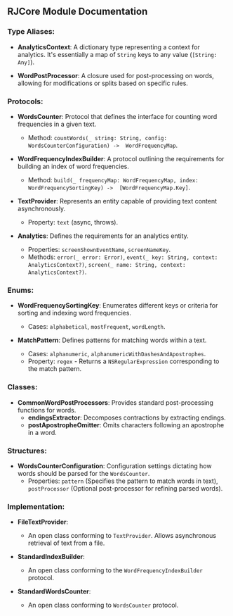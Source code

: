## RJCore Module Documentation

### **Type Aliases**:

- **AnalyticsContext**: A dictionary type representing a context for analytics. It's 
  essentially a map of `String` keys to any value (`[String: Any]`).

- **WordPostProcessor**: A closure used for post-processing on words, allowing for 
  modifications or splits based on specific rules.


### **Protocols**:

- **WordsCounter**: Protocol that defines the interface for counting word frequencies in 
  a given text.
  - Method: `countWords(_ string: String, config: WordsCounterConfiguration) -> 
    WordFrequencyMap`.
    
- **WordFrequencyIndexBuilder**: A protocol outlining the requirements for building an 
  index of word frequencies.
  - Method: `build(_ frequencyMap: WordFrequencyMap, index: WordFrequencySortingKey) -> 
    [WordFrequencyMap.Key]`.

- **TextProvider**: Represents an entity capable of providing text content asynchronously.
  - Property: `text` (async, throws).
  
- **Analytics**: Defines the requirements for an analytics entity.
  - Properties: `screenShownEventName`, `screenNameKey`.
  - Methods: `error(_ error: Error)`, `event(_ key: String, context: AnalyticsContext?)`, 
    `screen(_ name: String, context: AnalyticsContext?)`.


### **Enums**:

- **WordFrequencySortingKey**: Enumerates different keys or criteria for sorting and 
  indexing word frequencies.
  - Cases: `alphabetical`, `mostFrequent`, `wordLength`.

- **MatchPattern**: Defines patterns for matching words within a text.
  - Cases: `alphanumeric`, `alphanumericWithDashesAndApostrophes`.
  - Property: `regex` - Returns a `NSRegularExpression` corresponding to the match pattern.


### **Classes**:

- **CommonWordPostProcessors**: Provides standard post-processing functions for words.
  - **endingsExtractor**: Decomposes contractions by extracting endings.
  - **postApostropheOmitter**: Omits characters following an apostrophe in a word.


### **Structures**:

- **WordsCounterConfiguration**: Configuration settings dictating how words should be parsed 
  for the `WordsCounter`.
  - Properties: `pattern` (Specifies the pattern to match words in text), 
    `postProcessor` (Optional post-processor for refining parsed words).


### **Implementation**:

- **FileTextProvider**:
  - An open class conforming to `TextProvider`. Allows asynchronous retrieval of text 
    from a file.

- **StandardIndexBuilder**:
  - An open class conforming to the `WordFrequencyIndexBuilder` protocol.

- **StandardWordsCounter**:
  - An open class conforming to `WordsCounter` protocol.  
